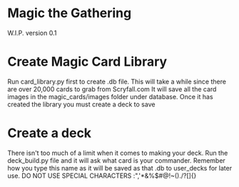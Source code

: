 # Magic the Gathering
W.I.P. version 0.1
# Create Magic Card Library
Run card_library.py first to create .db file. This will take a while since there are over 20,000 cards to grab from Scryfall.com
It will save all the card images in the magic_cards/images folder under database.
Once it has created the library you must create a deck to save

# Create a deck 
There isn't too much of a limit when it comes to making your deck. Run the deck_build.py file and it will ask what card is your commander. Remember how you type this name as it will be saved as that .db to user_decks for later use. DO NOT USE SPECIAL CHARACTERS :",'*&%$#@!~()./?[]{}
